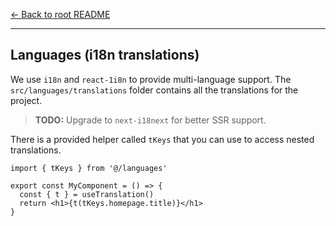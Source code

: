 [← Back to root README](../../README.md)

---

## Languages (i18n translations)

We use `i18n` and `react-1i8n` to provide multi-language support. The `src/languages/translations` folder contains all the translations for the project.

> **TODO:** Upgrade to `next-i18next` for better SSR support.

There is a provided helper called `tKeys` that you can use to access nested translations.

```tsx
import { tKeys } from '@/languages'

export const MyComponent = () => {
  const { t } = useTranslation()
  return <h1>{t(tKeys.homepage.title)}</h1>
}
```
